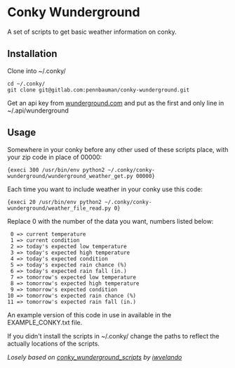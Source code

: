 # Conky Wunderground

A set of scripts to get basic weather information on conky. 

## Installation

Clone into ~/.conky/

	cd ~/.conky/
	git clone git@gitlab.com:pennbauman/conky-wunderground.git

Get an api key from [wunderground.com](https://www.wunderground.com/weather/api/) and put as the first and only line in ~/.api/wunderground 


## Usage

Somewhere in your conky before any other used of these scripts place, with your zip code in place of 00000:

	{execi 300 /usr/bin/env python2 ~/.conky/conky-wunderground/wunderground_weather_get.py 00000}


Each time you want to include weather in your conky use this code: 

	{execi 20 /usr/bin/env python2 ~/.conky/conky-wunderground/weather_file_read.py 0}

Replace 0 with the number of the data you want, numbers listed below:

	 0 => current temperature
	 1 => current condition
	 2 => today's expected low temperature
	 3 => today's expected high temperature
	 4 => today's expected condition
	 5 => today's expected rain chance (%)
	 6 => today's expected rain fall (in.)
	 7 => tomorrow's expected low temperature
	 8 => tomorrow's expected high temperature
	 9 => tomorrow's expected condition
	10 => tomorrow's expected rain chance (%)
	11 => tomorrow's expected rain fall (in.)	

An example version of this code in use in available in the EXAMPLE_CONKY.txt file. 

If you didn't install the scripts in ~/.conky/ change the paths to reflect the actually locations of the scripts. 

*Losely based on [conky_wunderground_scripts](https://github.com/iwvelando/conky_wunderground_scripts) by [iwvelando](https://github.com/iwvelando)*